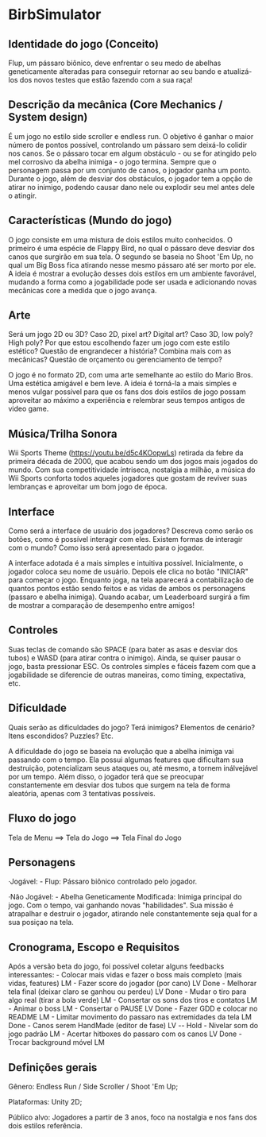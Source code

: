 # BirbSimulator

## Identidade do jogo (Conceito)

Flup, um pássaro biônico, deve enfrentar o seu medo de abelhas geneticamente alteradas para conseguir retornar ao seu bando e atualizá-los dos novos testes que estão fazendo com a sua raça!

## Descrição da mecânica (Core Mechanics / System design)

É um jogo no estilo side scroller e endless run. O objetivo é ganhar o maior número de pontos possível, controlando um pássaro sem deixá-lo colidir nos canos. Se o pássaro tocar em algum obstáculo - ou se for atingido pelo mel corrosivo da abelha inimiga - o jogo termina. Sempre que o personagem passa por um conjunto de canos, o jogador ganha um ponto. Durante o jogo, além de desviar dos obstáculos, o jogador tem a opção de atirar no inimigo, podendo causar dano nele ou explodir seu mel antes dele o atingir.

## Características (Mundo do jogo)

O jogo consiste em uma mistura de dois estilos muito conhecidos. O primeiro é uma espécie de Flappy Bird, no qual o pássaro deve desviar dos canos que surgirão em sua tela. O segundo se baseia no Shoot 'Em Up, no qual um Big Boss fica atirando nesse mesmo pássaro até ser morto por ele. A ideia é mostrar a evolução desses dois estilos em um ambiente favorável, mudando a forma como a jogabilidade pode ser usada e adicionando novas mecânicas core a medida que o jogo avança.

## Arte

Será um jogo 2D ou 3D? Caso 2D, pixel art? Digital art? Caso 3D, low poly? High poly? Por que estou escolhendo fazer um jogo com este estilo estético? Questão de engrandecer a história? Combina mais com as mecânicas? Questão de orçamento ou gerenciamento de tempo?

O jogo é no formato 2D, com uma arte semelhante ao estilo do Mario Bros. Uma estética amigável e bem leve. A ideia é torná-la a mais simples e menos vulgar possível para que os fans dos dois estilos de jogo possam aproveitar ao máximo a experiência e relembrar seus tempos antigos de video game.

## Música/Trilha Sonora

Wii Sports Theme (https://youtu.be/d5c4KOopwLs) retirada da febre da primeira década de 2000, que acabou sendo um dos jogos mais jogados do mundo. Com sua competitividade íntriseca, nostalgia a milhão, a música do Wii Sports conforta todos aqueles jogadores que gostam de reviver suas lembranças e aproveitar um bom jogo de época.

## Interface

Como será a interface de usuário dos jogadores? Descreva como serão os botões, como é possível interagir com eles. Existem formas de interagir com o mundo? Como isso será apresentado para o jogador.

A interface adotada é a mais simples e intuitiva possível. Inicialmente, o jogador coloca seu nome de usuário. Depois ele clica no botão "INICIAR" para começar o jogo. Enquanto joga, na tela aparecerá a contabilização de quantos pontos estão sendo feitos e as vidas de ambos os personagens (passaro e abelha inimiga). Quando acabar, um Leaderboard surgirá a fim de mostrar a comparação de desempenho entre amigos!

## Controles

Suas teclas de comando são SPACE (para bater as asas e desviar dos tubos) e WASD (para atirar contra o inimigo). Ainda, se quiser pausar o jogo, basta pressionar ESC. Os controles simples e fáceis fazem com que a jogabilidade se diferencie de outras maneiras, como timing, expectativa, etc.

## Dificuldade

Quais serão as dificuldades do jogo? Terá inimigos? Elementos de cenário? Itens escondidos? Puzzles? Etc.

A dificuldade do jogo se baseia na evolução que a abelha inimiga vai passando com o tempo. Ela possui algumas features que dificultam sua destruição, potencializam seus ataques ou, até mesmo, a tornem inálvejável por um tempo. Além disso, o jogador terá que se preocupar constantemente em desviar dos tubos que surgem na tela de forma aleatória, apenas com 3 tentativas possíveis. 

## Fluxo do jogo

Tela de Menu ==> Tela do Jogo ==> Tela Final do Jogo

## Personagens

·Jogável:
    - Flup: Pássaro biônico controlado pelo jogador.

·Não Jogável:
    - Abelha Geneticamente Modificada: Inimiga principal do jogo. Com o tempo, vai ganhando novas "habilidades". Sua missão é atrapalhar e destruir o jogador, atirando nele constantemente seja qual for a sua posiçao na tela.

## Cronograma, Escopo e Requisitos

Após a versão beta do jogo, foi possível coletar alguns feedbacks interessantes:
    - Colocar mais vidas e fazer o boss mais completo (mais vidas, features) LM
    - Fazer score do jogador (por cano) LV Done
    - Melhorar tela final (deixar claro se ganhou ou perdeu) LV Done
    - Mudar o tiro para algo real (tirar a bola verde) LM
    - Consertar os sons dos tiros e contatos LM
    - Animar o boss LM
    - Consertar o PAUSE LV Done
    - Fazer GDD e colocar no README LM
    - Limitar movimento do passaro nas extremidades da tela LM Done
    - Canos serem HandMade (editor de fase) LV -- Hold
    - Nivelar som do jogo padrão LM
    - Acertar hitboxes do passaro com os canos LV Done
    - Trocar background móvel LM

## Definições gerais

Gênero: Endless Run / Side Scroller / Shoot 'Em Up;

Plataformas: Unity 2D;

Público alvo: Jogadores a partir de 3 anos, foco na nostalgia e nos fans dos dois estilos referência.